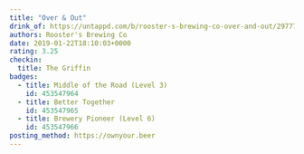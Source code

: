 ```yaml
---
title: "Over & Out"
drink_of: https://untappd.com/b/rooster-s-brewing-co-over-and-out/2977714
authors: Rooster's Brewing Co
date: 2019-01-22T18:10:03+0000
rating: 3.25
checkin:
  title: The Griffin
badges:
  - title: Middle of the Road (Level 3)
    id: 453547964
  - title: Better Together
    id: 453547965
  - title: Brewery Pioneer (Level 6)
    id: 453547966
posting_method: https://ownyour.beer
---
```

